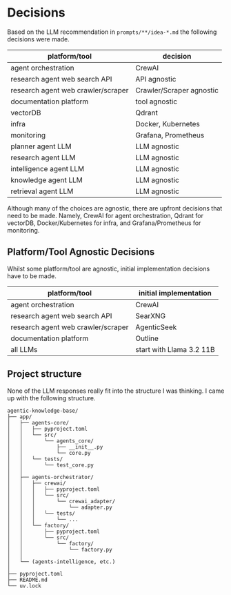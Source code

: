 # Decisions

Based on the LLM recommendation in `prompts/**/idea-*.md` the following decisions were made.

| platform/tool                      | decision                 |  
|------------------------------------|--------------------------|
| agent orchestration                | CrewAI                   |
| research agent web search API      | API agnostic             |
| research agent web crawler/scraper | Crawler/Scraper agnostic |
| documentation platform             | tool agnostic            |
| vectorDB                           | Qdrant                   |
| infra                              | Docker, Kubernetes       |
| monitoring                         | Grafana, Prometheus      |
| planner agent LLM                  | LLM agnostic             |
| research agent LLM                 | LLM agnostic             |
| intelligence agent LLM             | LLM agnostic             |
| knowledge agent LLM                | LLM agnostic             |
| retrieval agent LLM                | LLM agnostic             |

Although many of the choices are agnostic, there are upfront decisions that need to be made.
Namely, CrewAI for agent orchestration, Qdrant for vectorDB, Docker/Kubernetes for infra, and Grafana/Prometheus for monitoring.

## Platform/Tool Agnostic Decisions

Whilst some platform/tool are agnostic, initial implementation decisions have to be made.

| platform/tool                      | initial implementation   |  
|------------------------------------|--------------------------|
| agent orchestration                | CrewAI                   |
| research agent web search API      | SearXNG                  |
| research agent web crawler/scraper | AgenticSeek              |
| documentation platform             | Outline                  |
| all LLMs                           | start with Llama 3.2 11B |

## Project structure

None of the LLM responses really fit into the structure I was thinking.
I came up with the following structure.

```
agentic-knowledge-base/
├── app/
│   ├── agents-core/
│   │   ├── pyproject.toml
│   │   └── src/
│   │       └── agents_core/
│   │           ├── __init__.py
│   │           └── core.py
│   │   └── tests/
│   │       └── test_core.py
│   │
│   ├── agents-orchestrator/
│   │   ├── crewai/
│   │   │   ├── pyproject.toml
│   │   │   └── src/
│   │   │       └── crewai_adapter/
│   │   │           └── adapter.py
│   │   │   └── tests/
│   │   │       └── ...
│   │   └── factory/
│   │       ├── pyproject.toml
│   │       └── src/
│   │           └── factory/
│   │               └── factory.py
│   │
│   └── (agents-intelligence, etc.)
│
├── pyproject.toml
├── README.md
└── uv.lock
```
